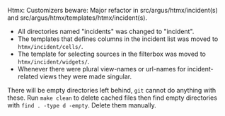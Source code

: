 Htmx: Customizers beware: Major refactor in src/argus/htmx/incident(s) and
src/argus/htmx/templates/htmx/incident(s).

* All directories named "incidents" was changed to "incident".
* The templates that defines columns in the incident list was moved to
  `htmx/incident/cells/`.
* The template for selecting sources in the filterbox was moved to
  `htmx/incident/widgets/`.
* Whenever there were plural view-names or url-names for incident-related views
  they were made singular.

There will be empty directories left behind, `git` cannot do anything with
these. Run `make clean` to delete cached files then find empty directories with
`find . -type d -empty`. Delete them manually.
